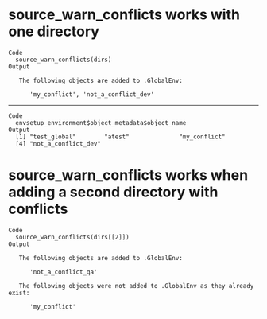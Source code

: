 # source_warn_conflicts works with one directory

    Code
      source_warn_conflicts(dirs)
    Output
      
       The following objects are added to .GlobalEnv:
      
          'my_conflict', 'not_a_conflict_dev'
      

---

    Code
      envsetup_environment$object_metadata$object_name
    Output
      [1] "test_global"        "atest"              "my_conflict"       
      [4] "not_a_conflict_dev"

# source_warn_conflicts works when adding a second directory with conflicts

    Code
      source_warn_conflicts(dirs[[2]])
    Output
      
       The following objects are added to .GlobalEnv:
      
          'not_a_conflict_qa'
      
       The following objects were not added to .GlobalEnv as they already exist:
      
          'my_conflict'
      

